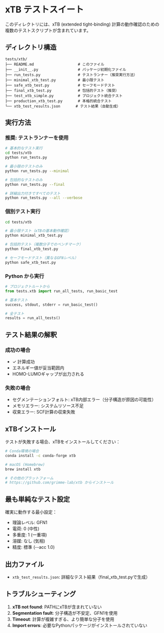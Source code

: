 # xTB テストスイート

このディレクトリには、xTB (extended tight-binding) 計算の動作確認のための複数のテストスクリプトが含まれています。

## ディレクトリ構造

```
tests/xtb/
├── README.md                    # このファイル
├── __init__.py                  # パッケージ初期化ファイル
├── run_tests.py                 # テストランナー（推奨実行方法）
├── minimal_xtb_test.py          # 最小限テスト
├── safe_xtb_test.py             # セーフモードテスト
├── final_xtb_test.py            # 包括的テスト（推奨）
├── test_xtb_simple.py           # プロジェクト統合テスト
├── production_xtb_test.py       # 本格的統合テスト
└── xtb_test_results.json       # テスト結果（自動生成）
```

## 実行方法

### 推奨: テストランナーを使用

```bash
# 基本的なテスト実行
cd tests/xtb
python run_tests.py

# 最小限のテストのみ
python run_tests.py --minimal

# 包括的なテストのみ
python run_tests.py --final

# 詳細出力付きですべてのテスト
python run_tests.py --all --verbose
```

### 個別テスト実行

```bash
cd tests/xtb

# 最小限テスト（xTBの基本動作確認）
python minimal_xtb_test.py

# 包括的テスト（複数分子でのベンチマーク）
python final_xtb_test.py

# セーフモードテスト（異なるGFNレベル）
python safe_xtb_test.py
```

### Python から実行

```python
# プロジェクトルートから
from tests.xtb import run_all_tests, run_basic_test

# 基本テスト
success, stdout, stderr = run_basic_test()

# 全テスト
results = run_all_tests()
```

## テスト結果の解釈

### 成功の場合
- ✓ 計算成功
- エネルギー値が妥当範囲内
- HOMO-LUMOギャップが出力される

### 失敗の場合
- セグメンテーションフォルト: xTB内部エラー（分子構造が原因の可能性）
- メモリエラー: システムリソース不足
- 収束エラー: SCF計算の収束失敗

## xTBインストール

テストが失敗する場合、xTBをインストールしてください：

```bash
# Conda環境の場合
conda install -c conda-forge xtb

# macOS (Homebrew)
brew install xtb

# その他のプラットフォーム
# https://github.com/grimme-lab/xtb からインストール
```

## 最も単純なテスト設定

確実に動作する最小設定：
- 理論レベル: GFN1
- 電荷: 0 (中性)
- 多重度: 1 (一重項)
- 溶媒: なし (気相)
- 精度: 標準 (--acc 1.0)

## 出力ファイル

- `xtb_test_results.json`: 詳細なテスト結果（final_xtb_test.pyで生成）

## トラブルシューティング

1. **xTB not found**: PATHにxTBが含まれていない
2. **Segmentation fault**: 分子構造が不安定、GFN1を使用
3. **Timeout**: 計算が複雑すぎる、より簡単な分子を使用
4. **Import errors**: 必要なPythonパッケージがインストールされていない

